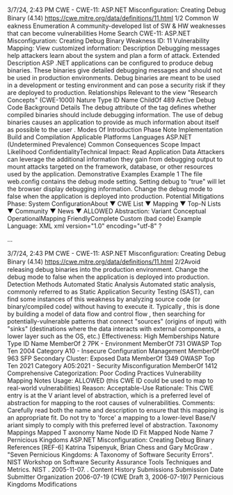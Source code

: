 3/7/24, 2:43 PM CWE - CWE-11: ASP.NET Misconﬁguration: Creating Debug Binary (4.14)
https://cwe.mitre.org/data/deﬁnitions/11.html 1/2
Common W eakness Enumeration
A community-developed list of SW & HW weaknesses that can become
vulnerabilities
Home Search
CWE-11: ASP.NET Misconfiguration: Creating Debug Binary
Weakness ID: 11
Vulnerability Mapping: 
View customized information:
 Description
Debugging messages help attackers learn about the system and plan a form of attack.
 Extended Description
ASP .NET applications can be configured to produce debug binaries. These binaries give detailed debugging messages and should
not be used in production environments. Debug binaries are meant to be used in a development or testing environment and can pose
a security risk if they are deployed to production.
 Relationships
 Relevant to the view "Research Concepts" (CWE-1000)
Nature Type ID Name
ChildOf 489 Active Debug Code
 Background Details
The debug attribute of the  tag defines whether compiled binaries should include debugging information. The use of
debug binaries causes an application to provide as much information about itself as possible to the user .
 Modes Of Introduction
Phase Note
Implementation
Build and Compilation
 Applicable Platforms
Languages
ASP.NET (Undetermined Prevalence)
 Common Consequences
Scope Impact Likelihood
ConfidentialityTechnical Impact: Read Application Data
Attackers can leverage the additional information they gain from debugging output to mount attacks
targeted on the framework, database, or other resources used by the application.
 Demonstrative Examples
Example 1
The file web.config contains the debug mode setting. Setting debug to "true" will let the browser display debugging information.
Change the debug mode to false when the application is deployed into production.
 Potential Mitigations
Phase: System ConfigurationAbout ▼ CWE List ▼ Mapping ▼ Top-N Lists ▼ Community ▼ News ▼
ALLOWED
Abstraction: Variant
Conceptual OperationalMapping
FriendlyComplete Custom
(bad code) Example Language: XML 
xml version="1.0" encoding="utf-8" ?



...

3/7/24, 2:43 PM CWE - CWE-11: ASP.NET Misconﬁguration: Creating Debug Binary (4.14)
https://cwe.mitre.org/data/deﬁnitions/11.html 2/2Avoid releasing debug binaries into the production environment. Change the debug mode to false when the application is
deployed into production.
 Detection Methods
Automated Static Analysis
Automated static analysis, commonly referred to as Static Application Security Testing (SAST), can find some instances of this
weakness by analyzing source code (or binary/compiled code) without having to execute it. Typically , this is done by building a
model of data flow and control flow , then searching for potentially-vulnerable patterns that connect "sources" (origins of input)
with "sinks" (destinations where the data interacts with external components, a lower layer such as the OS, etc.)
Effectiveness: High
 Memberships
Nature Type ID Name
MemberOf 2 7PK - Environment
MemberOf 731 OWASP Top Ten 2004 Category A10 - Insecure Configuration Management
MemberOf 963 SFP Secondary Cluster: Exposed Data
MemberOf 1349 OWASP Top Ten 2021 Category A05:2021 - Security Misconfiguration
MemberOf 1412 Comprehensive Categorization: Poor Coding Practices
 Vulnerability Mapping Notes
Usage: ALLOWED (this CWE ID could be used to map to real-world vulnerabilities)
Reason: Acceptable-Use
Rationale:
This CWE entry is at the V ariant level of abstraction, which is a preferred level of abstraction for mapping to the root causes of
vulnerabilities.
Comments:
Carefully read both the name and description to ensure that this mapping is an appropriate fit. Do not try to 'force' a mapping to a
lower-level Base/V ariant simply to comply with this preferred level of abstraction.
 Taxonomy Mappings
Mapped T axonomy Name Node ID Fit Mapped Node Name
7 Pernicious Kingdoms ASP.NET Misconfiguration: Creating Debug Binary
 References
[REF-6] Katrina Tsipenyuk, Brian Chess and Gary McGraw . "Seven Pernicious Kingdoms: A Taxonomy of Software Security
Errors". NIST Workshop on Software Security Assurance Tools Techniques and Metrics. NIST . 2005-11-07.
.
 Content History
 Submissions
Submission Date Submitter Organization
2006-07-19
(CWE Draft 3, 2006-07-19)7 Pernicious Kingdoms
 Modifications

